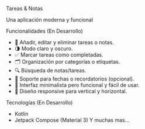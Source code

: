 Tareas & Notas 

Una aplicación moderna y funcional 

Funcionalidades (En Desarrollo)

- 📌 Añadir, editar y eliminar tareas o notas.
- 🌗 Modo claro y oscuro.
- ✅ Marcar tareas como completadas.
- 🗂️ Organización por categorías o etiquetas.
- 🔍 Búsqueda de notas/tareas.
- 📅 Soporte para fechas o recordatorios (opcional).
- 🧠 Interfaz minimalista pero funcional y fácil de usar.
- 📱 Diseño responsive para vertical y horizontal.

Tecnologías (En Desarrollo)

- Kotlin
- Jetpack Compose (Material 3)
Y muchas mas...
